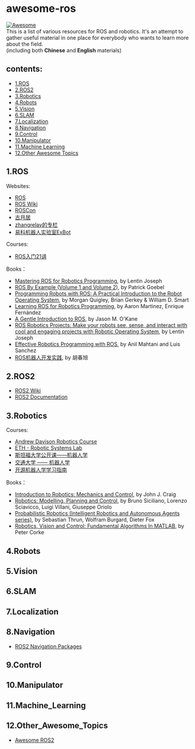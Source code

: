 # awesome-ros  
[![Awesome](https://cdn.rawgit.com/sindresorhus/awesome/d7305f38d29fed78fa85652e3a63e154dd8e8829/media/badge.svg)](https://github.com/ps-micro/awesome-ros)    
This is a list of various resources for ROS and robotics. It's an attempt to gather useful material in one place for everybody who wants to learn more about the field.   
(including both **Chinese** and **English** materials)   

## contents:  
* [1.ROS](README.md#1.ROS)
* [2.ROS2](README.md#2.ROS2)
* [3.Robotics](README.md#3.Robotics)
* [4.Robots](README.md#4.Robots)
* [5.Vision](README.md#5.Vision)
* [6.SLAM](README.md#6.SLAM)
* [7.Localization](README.md#7.Localization)
* [8.Navigation](README.md#8.Navigation)
* [9.Control](README.md#9.Control)
* [10.Manipulator](README.md#10.Manipulator)
* [11.Machine Learning](README.md#11.Machine_Learning)
* [12.Other Awesome Topics](README.md#12.Other_Awesome_Topics)

## 1.ROS
Websites:
* [ROS](https://www.ros.org) 
* [ROS Wiki](https://wiki.ros.org/) 
* [ROSCon](https://roscon.ros.org) 
* [古月居](http://www.guyuehome.com/) 
* [zhangrelay的专栏](https://blog.csdn.net/ZhangRelay) 
* [易科机器人实验室ExBot](http://blog.exbot.net/) 

Courses:
* [ROS入门21讲](https://www.bilibili.com/video/av59458869?from=search&seid=14130773534647455907) 

Books：
* [Mastering ROS for Robotics Programming](https://www.amazon.com/Mastering-ROS-Robotics-Programming-Operating/dp/1788478959), by Lentin Joseph
* [ROS By Example (Volume 1 and Volume 2)](http://wiki.ros.org/Books/ROSbyExample), by Patrick Goebel
* [Programming Robots with ROS: A Practical Introduction to the Robot Operating System](https://www.amazon.com/Programming-Robots-ROS-Practical-Introduction/dp/1449323898), by Morgan Quigley, Brian Gerkey & William D. Smart
* [Learning ROS for Robotics Programming](https://www.amazon.com/Learning-ROS-Robotics-Programming-Second-ebook/dp/B00YSIL6VM), by Aaron Martinez, Enrique Fernández
* [A Gentle Introduction to ROS](https://cse.sc.edu/~jokane/agitr/agitr-letter.pdf), by Jason M. O'Kane
* [ROS Robotics Projects: Make your robots see, sense, and interact with cool and engaging projects with Robotic Operating System](https://www.amazon.com/ROS-Robotics-Projects-interact-Operating/dp/1783554711), by Lentin Joseph 
* [Effective Robotics Programming with ROS](https://www.amazon.com/Effective-Robotics-Programming-ROS-Third-ebook/dp/B01H1JD6H6), by Anil Mahtani and Luis Sanchez
* [ROS机器人开发实践](https://item.jd.com/12377412.html), by 胡春旭

## 2.ROS2
* [ROS2 Wiki](https://github.com/ros2/ros2/wiki) 
* [ROS2 Documentation](https://index.ros.org/doc/ros2/) 

## 3.Robotics
Courses:
* [Andrew Davison Robotics Course](http://www.doc.ic.ac.uk/~ajd/Robotics/index.html) 
* [ETH - Robotic Systems Lab](https://rsl.ethz.ch/education-students/lectures.html) 
* [斯坦福大学公开课——机器人学](https://www.bilibili.com/video/av4506104/) 
* [交通大学 —— 机器人学](https://www.bilibili.com/video/av18516816) 
* [开源机器人学学习指南](https://github.com/qqfly/how-to-learn-robotics) 

Books：
* [Introduction to Robotics: Mechanics and Control](https://www.amazon.com/Introduction-Robotics-Mechanics-Control-3rd/dp/0201543613), by John J. Craig
* [Robotics: Modelling, Planning and Control](https://www.amazon.com/Robotics-Modelling-Planning-Textbooks-Processing/dp/1846286417), by Bruno Siciliano, Lorenzo Sciavicco, Luigi Villani, Giuseppe Oriolo
* [Probabilistic Robotics (Intelligent Robotics and Autonomous Agents series)](http://www.amazon.com/Probabilistic-Robotics-Intelligent-Autonomous-Agents/dp/0262201623/), by Sebastian Thrun, Wolfram Burgard, Dieter Fox
* [Robotics, Vision and Control: Fundamental Algorithms In MATLAB](https://www.amazon.com/Robotics-Vision-Control-Fundamental-Algorithms/dp/3319544128), by Peter Corke

## 4.Robots


## 5.Vision


## 6.SLAM


## 7.Localization


## 8.Navigation
* [ROS2 Navigation Packages](https://github.com/ros-planning/navigation2) 


## 9.Control


## 10.Manipulator


## 11.Machine_Learning


## 12.Other_Awesome_Topics
* [Awesome ROS2](https://fkromer.github.io/awesome-ros2/) 


